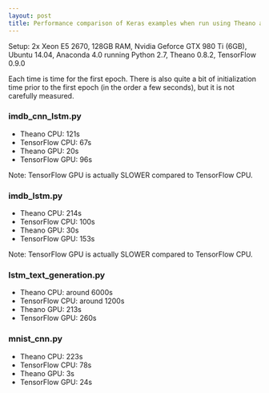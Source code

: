 ```yaml
---
layout: post
title: Performance comparison of Keras examples when run using Theano and TensorFlow
---
```


Setup: 2x Xeon E5 2670, 128GB RAM, Nvidia Geforce GTX 980 Ti (6GB), Ubuntu 14.04, Anaconda 4.0 running Python 2.7, Theano 0.8.2, TensorFlow 0.9.0

Each time is time for the first epoch. There is also quite a bit of
initialization time prior to the first epoch (in the order a few
seconds), but it is not carefully measured.

### imdb_cnn_lstm.py
* Theano CPU: 121s
* TensorFlow CPU: 67s
* Theano GPU: 20s
* TensorFlow GPU: 96s

Note: TensorFlow GPU is actually SLOWER compared to TensorFlow CPU.

### imdb_lstm.py

* Theano CPU: 214s
* TensorFlow CPU: 100s
* Theano GPU: 30s
* TensorFlow GPU: 153s

Note: TensorFlow GPU is actually SLOWER compared to TensorFlow CPU.

### lstm_text_generation.py

* Theano CPU: around 6000s
* TensorFlow CPU: around 1200s
* Theano GPU: 213s
* TensorFlow GPU: 260s

### mnist_cnn.py

* Theano CPU: 223s
* TensorFlow CPU: 78s
* Theano GPU: 3s
* TensorFlow GPU: 24s
